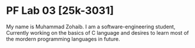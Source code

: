 # PF Lab 03 [25k-3031]
My name is Muhammad Zohaib. I am a software-engineering student, Currently working on the basics of C language and desires to learn most of the mordern programming languages in future.  
